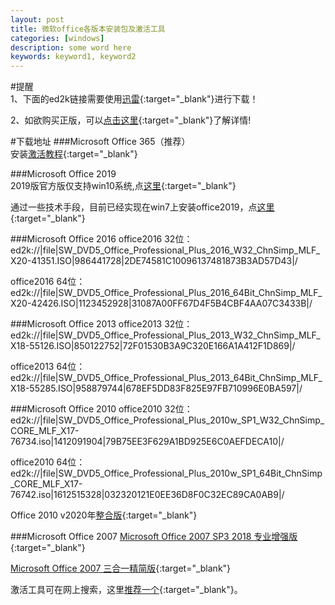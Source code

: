 ```yaml
---
layout: post
title: 微软office各版本安装包及激活工具
categories: [windows]
description: some word here
keywords: keyword1, keyword2
---
```


#提醒  
1、下面的ed2k链接需要使用[迅雷](http://www.carrotchou.blog/16012.html){:target="_blank"}进行下载！

2、如欲购买正版，可以[点击这里](http://www.carrotchou.blog/20764.html){:target="_blank"}了解详情!  

#下载地址 
###Microsoft Office 365（推荐）  
安装[激活教程](http://www.carrotchou.blog/22510.html){:target="_blank"}

###Microsoft Office 2019  
2019版官方版仅支持win10系统,点[这里](http://www.carrotchou.blog/17274.html){:target="_blank"}  

通过一些技术手段，目前已经实现在win7上安装office2019，点[这里](http://www.carrotchou.blog/22463.html){:target="_blank"}  

###Microsoft Office 2016
office2016 32位：  
ed2k://|file|SW_DVD5_Office_Professional_Plus_2016_W32_ChnSimp_MLF_X20-41351.ISO|986441728|2DE74581C10096137481873B3AD57D43|/

office2016 64位：  
ed2k://|file|SW_DVD5_Office_Professional_Plus_2016_64Bit_ChnSimp_MLF_X20-42426.ISO|1123452928|31087A00FF67D4F5B4CBF4AA07C3433B|/

###Microsoft Office 2013
office2013 32位：  
ed2k://|file|SW_DVD5_Office_Professional_Plus_2013_W32_ChnSimp_MLF_X18-55126.ISO|850122752|72F01530B3A9C320E166A1A412F1D869|/

office2013 64位：  
ed2k://|file|SW_DVD5_Office_Professional_Plus_2013_64Bit_ChnSimp_MLF_X18-55285.ISO|958879744|678EF5DD83F825E97FB710996E0BA597|/

###Microsoft Office 2010
office2010 32位：  
ed2k://|file|SW_DVD5_Office_Professional_Plus_2010w_SP1_W32_ChnSimp_CORE_MLF_X17-76734.iso|1412091904|79B75EE3F629A1BD925E6C0AEFDECA10|/

office2010 64位：  
ed2k://|file|SW_DVD5_Office_Professional_Plus_2010w_SP1_64Bit_ChnSimp_CORE_MLF_X17-76742.iso|1612515328|032320121E0EE36D8F0C32EC89CA0AB9|/

Office 2010 v2020年[整合版](http://www.carrotchou.blog/31533.html){:target="_blank"}  

###Microsoft Office 2007
[Microsoft Office 2007 SP3 2018 专业增强版](http://www.carrotchou.blog/19893.html){:target="_blank"}  

[Microsoft Office 2007 三合一精简版](http://www.carrotchou.blog/19918.html){:target="_blank"}   

激活工具可在网上搜索，这里[推荐一个](http://www.carrotchou.blog/230.html){:target="_blank"}。  


